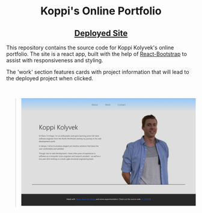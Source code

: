 <h1 align="center"><strong>Koppi's Online Portfolio</strong></h1>

<h2 align="center">
  <a href="https://kk-react-portfolio.herokuapp.com/">Deployed Site</a>
</h2>

This repository contains the source code for Koppi Kolyvek's online portfolio. The site is a react app, built with the help of [React-Bootstrap](https://react-bootstrap.github.io/) to assist with responsiveness and styling.

The 'work' section features cards with project information that will lead to the deployed project when clicked.

<br>

> ![Screenshot of Webpage](./gh-assets/readme-screenshot.png)
